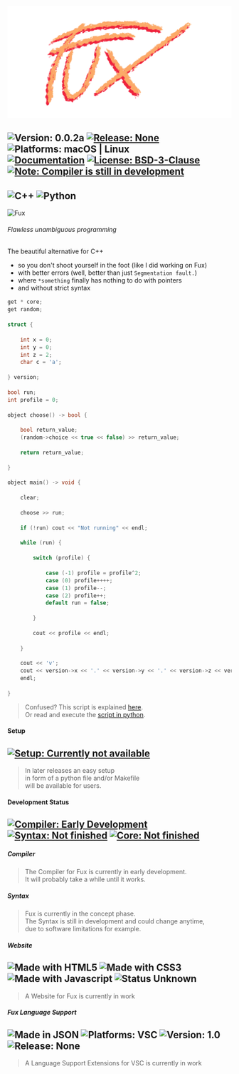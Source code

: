 ![Image missing](./art/fux_logo_slim_transparent.png)

![Version: 0.0.2a](https://img.shields.io/badge/Version-0.0.2a-informational)
[![Release: None](https://img.shields.io/badge/Release-None-inactive)](https://github.com/Fuechs/fuxlang/releases/latest)
![Platforms: macOS | Linux](https://img.shields.io/badge/Platforms-macOS_|_Linux-success)<br>
[![Documentation](https://img.shields.io/badge/Documentation-Markdown-informational)](./docs)
[![License: BSD-3-Clause](https://img.shields.io/badge/License-BSD--3--Clause-informational)](./LICENSE)<br>
[![Note: Compiler is still in development](https://img.shields.io/badge/Note-Compiler_is_still_in_development-blueviolet)](#development-status)
---
![C++](https://img.shields.io/badge/Made_with-C++-00599C?logo=c%2b%2b&style=for-the-badge)
![Python](https://img.shields.io/badge/Made_with-Python-3776AB?logo=python&logoColor=white&style=for-the-badge)
---

<!--
![Typescript](https://img.shields.io/badge/Typescript-3178C6?logo=typescript&logoColor=white)
![Java](https://img.shields.io/badge/Java-007396?logo=java)
![Ruby](https://img.shields.io/badge/Ruby-CC342D?&logo=ruby)
-->

![Fux](https://img.shields.io/badge/Fux-Lang-fcaa68?style=for-the-badge)
###### Flawless unambiguous programming
The beautiful alternative for C++ 
- so you don't shoot yourself in the foot (like I did working on Fux)
- with better errors (well, better than just `Segmentation fault.`)
- where `*something` finally has nothing to do with pointers
- and without strict syntax

```cpp
get * core;
get random;

struct {

    int x = 0;
    int y = 0;
    int z = 2;
    char c = 'a'; 
    
} version;  

bool run;
int profile = 0;

object choose() -> bool {

    bool return_value;
    (random->choice << true << false) >> return_value;

    return return_value;

}

object main() -> void {

    clear;

    choose >> run;

    if (!run) cout << "Not running" << endl;

    while (run) {

        switch (profile) {
            
            case (-1) profile = profile^2;
            case (0) profile++++;
            case (1) profile--; 
            case (2) profile++;
            default run = false;

        }

        cout << profile << endl;

    }

    cout << 'v';
    cout << version->x << '.' << version->y << '.' << version->z << version->c;
    endl;
    
}   
```
> Confused? This script is explained [here](./docs/other/demo.md).<br>
> Or read and execute the [script in python](./docs/other/demo.py).

#### Setup

[![Setup: Currently not available](https://img.shields.io/badge/Setup-Currently_not_available-inactive)](./setup.py)
---

> In later releases an easy setup<br> 
> in form of a python file and/or Makefile<br>
> will be available for users.


#### Development Status

[![Compiler: Early Development](https://img.shields.io/badge/Compiler-Early_Development-inactive)](#compiler)
[![Syntax: Not finished](https://img.shields.io/badge/Syntax-Not_finished-yellow)](#syntax)
[![Core: Not finished](https://img.shields.io/badge/Core-Not_finished-yellow)](./src/packages/core)
---

##### Compiler

> The Compiler for Fux is currently in early development.<br>
> It will probably take a while until it works.

##### Syntax

> Fux is currently in the concept phase.<br>
> The Syntax is still in development and could change anytime,<br>
> due to software limitations for example.

##### Website

![Made with HTML5](https://img.shields.io/badge/HTML5-E34F26?logo=html5&logoColor=white)
![Made with CSS3](https://img.shields.io/badge/CSS3-CC6699?logo=css3&logoColor=white)
![Made with Javascript](https://img.shields.io/badge/Javascript-F7DF1E?logo=javascript&logoColor=white)
![Status Unknown](https://img.shields.io/badge/Status-Unknown-inactive)
---

> A Website for Fux is currently in work

##### Fux Language Support

![Made in JSON](https://img.shields.io/badge/JSON-000000?logo=json)
![Platforms: VSC](https://img.shields.io/badge/Visual_Studio_Code-blue?logo=visualstudiocode)
![Version: 1.0](https://img.shields.io/badge/Version-1.0-informational)
![Release: None](https://img.shields.io/badge/Release-None-inactive)
---

> A Language Support Extensions for VSC is currently in work 
